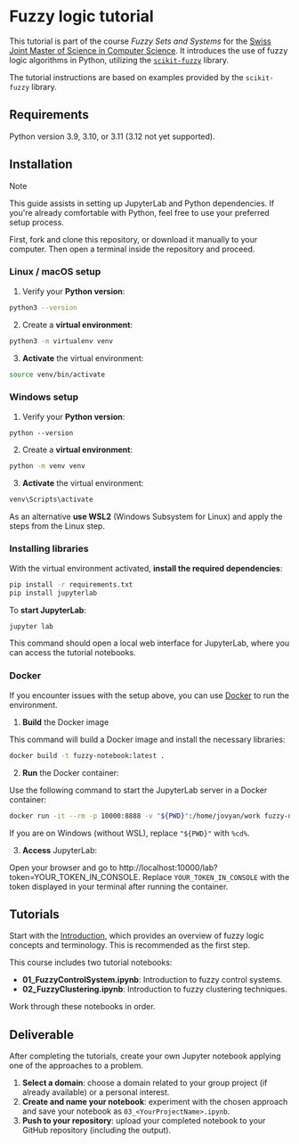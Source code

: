 # Fuzzy logic tutorial

This tutorial is part of the course _Fuzzy Sets and Systems_
for the [Swiss Joint Master of Science in Computer Science](https://mcs.unibnf.ch/). 
It introduces the use of fuzzy logic algorithms in Python, 
utilizing the [`scikit-fuzzy`](https://scikit-fuzzy.github.io/scikit-fuzzy/) library.

The tutorial instructions are based on examples provided by the `scikit-fuzzy` library.

## Requirements

Python version 3.9, 3.10, or 3.11 (3.12 not yet supported).

## Installation

> [!NOTE]
> This guide assists in setting up JupyterLab and Python dependencies. 
> If you're already comfortable with Python, feel free to use your preferred setup process.

First, fork and clone this repository, or download it manually to your computer. 
Then open a terminal inside the repository and proceed.

### Linux / macOS setup

1. Verify your **Python version**:

```bash
python3 --version
```

2. Create a **virtual environment**:

```bash
python3 -m virtualenv venv
```

3. **Activate** the virtual environment:

```bash
source venv/bin/activate
```

### Windows setup

1. Verify your **Python version**:

```shell
python --version
```

2. Create a **virtual environment**:

```bash
python -m venv venv
```

3. **Activate** the virtual environment:

```bash
venv\Scripts\activate
```

As an alternative **use WSL2** (Windows Subsystem for Linux) and apply the steps from the Linux step.

### Installing libraries

With the virtual environment activated, **install the required dependencies**:

```bash
pip install -r requirements.txt
pip install jupyterlab
```

To **start JupyterLab**:

```bash
jupyter lab
```

This command should open a local web interface for JupyterLab, where you can access the tutorial notebooks.

### Docker

If you encounter issues with the setup above, you can use [Docker](https://docs.docker.com/get-docker/) to run the environment.

1. **Build** the Docker image

This command will build a Docker image and install the necessary libraries:

```bash
docker build -t fuzzy-notebook:latest .
```

2. **Run** the Docker container:

Use the following command to start the JupyterLab server in a Docker container:

```bash
docker run -it --rm -p 10000:8888 -v "${PWD}":/home/jovyan/work fuzzy-notebook:latest
```

If you are on Windows (without WSL), replace `"${PWD}"` with `%cd%`.

3. **Access** JupyterLab:

Open your browser and go to http://localhost:10000/lab?token=YOUR_TOKEN_IN_CONSOLE. 
Replace `YOUR_TOKEN_IN_CONSOLE` with the token displayed in your terminal after running the container. 


## Tutorials

Start with the [Introduction](./Introduction.md), which provides an overview 
of fuzzy logic concepts and terminology. This is recommended as the first step.

This course includes two tutorial notebooks:

* **01_FuzzyControlSystem.ipynb**: Introduction to fuzzy control systems.
* **02_FuzzyClustering.ipynb**: Introduction to fuzzy clustering techniques.

Work through these notebooks in order.

## Deliverable

After completing the tutorials, create your own Jupyter notebook applying one of the approaches to a problem.

1. **Select a domain**: choose a domain related to your group project (if already available) or a personal interest. 
2. **Create and name your notebook**: experiment with the chosen approach and save your notebook as `03_<YourProjectName>.ipynb`. 
3. **Push to your repository**: upload your completed notebook to your GitHub repository (including the output).